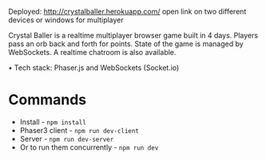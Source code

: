 Deployed: http://crystalballer.herokuapp.com/ open link on two different devices or windows for multiplayer

Crystal Baller is a realtime multiplayer browser game built in 4 days. Players pass an orb back and forth for points. State of the game is managed by WebSockets. A realtime chatroom is also available.

• Tech stack: Phaser.js and WebSockets (Socket.io)

# Commands

- Install - `npm install`
- Phaser3 client - `npm run dev-client`
- Server - `npm run dev-server`
- Or to run them concurrently - `npm run dev`
